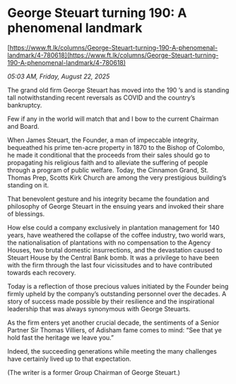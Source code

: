 # George Steuart turning 190: A phenomenal landmark

[https://www.ft.lk/columns/George-Steuart-turning-190-A-phenomenal-landmark/4-780618](https://www.ft.lk/columns/George-Steuart-turning-190-A-phenomenal-landmark/4-780618)

*05:03 AM, Friday, August 22, 2025*

The grand old firm George Steuart has moved into the 190 ’s and is standing tall notwithstanding recent reversals as COVID and the country’s bankruptcy.

Few if any in the world will match that and I bow to the current Chairman and Board.

When James Steuart, the Founder, a man of impeccable integrity, bequeathed his prime ten-acre property in 1870 to the Bishop of Colombo, he made it conditional that the proceeds from their sales should go to propagating his religious faith and to alleviate the suffering of people through a program of public welfare. Today, the Cinnamon Grand, St. Thomas Prep, Scotts Kirk Church are among the very prestigious building’s standing on it.

That benevolent gesture and his integrity became the foundation and philosophy of George Steuart in the ensuing years and invoked their share of blessings.

How else could a company exclusively in plantation management for 140 years, have weathered the collapse of the coffee industry, two world wars, the nationalisation of plantations with no compensation to the Agency Houses, two brutal domestic insurrections, and the devastation caused to Steuart House by the Central Bank bomb. It was a privilege to have been with the firm through the last four vicissitudes and to have contributed towards each recovery.

Today is a reflection of those precious values initiated by the Founder being firmly upheld by the company’s outstanding personnel over the decades. A story of success made possible by their resilience and the inspirational leadership that was always synonymous with George Steuarts.

As the firm enters yet another crucial decade, the sentiments of a Senior Partner Sir Thomas Villiers, of Adisham fame comes to mind: “See that ye hold fast the heritage we leave you.”

Indeed, the succeeding generations while meeting the many challenges have certainly lived up to that expectation.

(The writer is a former Group Chairman of George Steuart.)

